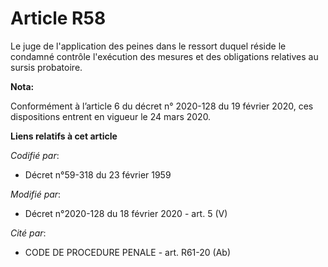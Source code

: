 # Article R58

Le juge de l'application des peines dans le ressort duquel réside le condamné contrôle l'exécution des mesures et des
obligations relatives au sursis probatoire.

**Nota:**

Conformément à l’article 6 du décret n° 2020-128 du 19 février 2020, ces dispositions entrent en vigueur le 24 mars 2020.

**Liens relatifs à cet article**

_Codifié par_:

  - Décret n°59-318 du 23 février 1959

_Modifié par_:

  - Décret n°2020-128 du 18 février 2020 - art. 5 (V)

_Cité par_:

  - CODE DE PROCEDURE PENALE - art. R61-20 (Ab)
